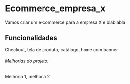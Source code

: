 # Ecommerce_empresa_x

Vamos criar um e-commerce para a empresa X e blablabla

## Funcionalidades

Checkout, tela de produto, catálogo, home com banner

###### Melhorias do projeto:

Melhoria 1, melhoria 2
